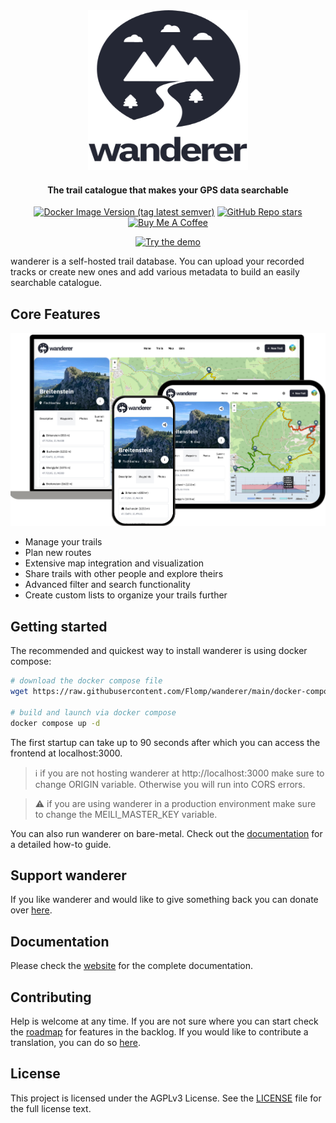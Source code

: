 <div align="center">

  <img src="web/static/svgs/logo_text_two_line_dark.svg" height="256" width="256">

  <h4>The trail catalogue that makes your GPS data searchable</h4>

[![Docker Image Version (tag latest semver)](https://img.shields.io/docker/v/flomp/wanderer-web/latest)](https://github.com/Flomp/wanderer/)
[![GitHub Repo stars](https://img.shields.io/github/stars/flomp/wanderer?style=social)](https://github.com/Flomp/wanderer/)
[![Buy Me A Coffee](https://img.shields.io/badge/Support-wanderer-yellow?logo=buy-me-a-coffee)](https://www.buymeacoffee.com/wanderertrails)


[![Try the demo](https://img.shields.io/badge/Try_the_demo-EF2D5E?style=for-the-badge&logoColor=white&logo=rocket&color=2a56f1&labelColor=242734)](https://wanderer.to)

</div>

wanderer is a self-hosted trail database. You can upload your recorded tracks or create new ones and add various metadata to build an easily searchable catalogue. 

## Core Features

![Screenshot of wanderer](docs/src/assets/hero.png)

- Manage your trails
- Plan new routes
- Extensive map integration and visualization
- Share trails with other people and explore theirs
- Advanced filter and search functionality
- Create custom lists to organize your trails further


## Getting started
The recommended and quickest way to install wanderer is using docker compose:

``` bash
# download the docker compose file
wget https://raw.githubusercontent.com/Flomp/wanderer/main/docker-compose.yml

# build and launch via docker compose
docker compose up -d
```

The first startup can take up to 90 seconds after which you can access the frontend at localhost:3000.

> ℹ️ if you are not hosting wanderer at http://localhost:3000 make sure to change ORIGIN variable. Otherwise you will run into CORS errors.

> ⚠️ if you are using wanderer in a production environment make sure to change the MEILI_MASTER_KEY variable.

You can also run wanderer on bare-metal. Check out the [documentation](https://wanderer.to/getting-started/installation/#from-source) for a detailed how-to guide.

## Support wanderer

If you like wanderer and would like to give something back you can donate over [here](https://www.buymeacoffee.com/wanderertrails).

## Documentation

Please check the [website](https://wanderer.to) for the complete documentation.

## Contributing

Help is welcome at any time. If you are not sure where you can start check the [roadmap](https://github.com/users/Flomp/projects/2/views/1) for features in the backlog.
If you would like to contribute a translation, you can do so [here](https://crowdin.com/project/wanderer).

## License
This project is licensed under the AGPLv3 License. See the [LICENSE](LICENSE) file for the full license text.
